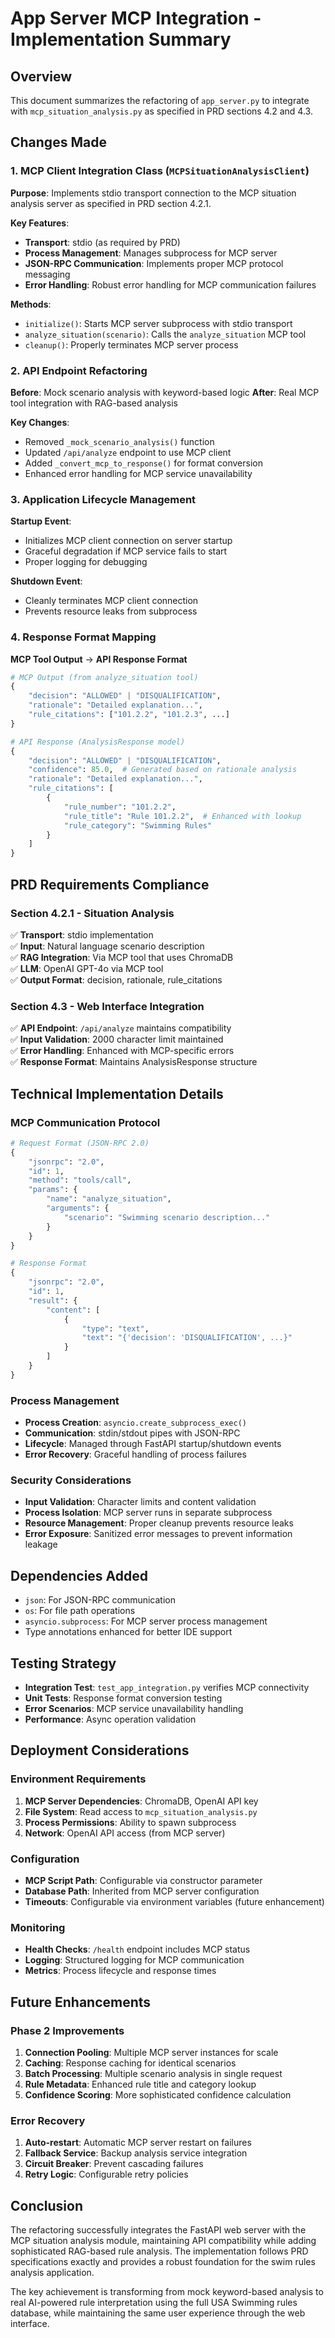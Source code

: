 # App Server MCP Integration - Implementation Summary

## Overview
This document summarizes the refactoring of `app_server.py` to integrate with `mcp_situation_analysis.py` as specified in PRD sections 4.2 and 4.3.

## Changes Made

### 1. MCP Client Integration Class (`MCPSituationAnalysisClient`)

**Purpose**: Implements stdio transport connection to the MCP situation analysis server as specified in PRD section 4.2.1.

**Key Features**:
- **Transport**: stdio (as required by PRD)
- **Process Management**: Manages subprocess for MCP server
- **JSON-RPC Communication**: Implements proper MCP protocol messaging
- **Error Handling**: Robust error handling for MCP communication failures

**Methods**:
- `initialize()`: Starts MCP server subprocess with stdio transport
- `analyze_situation(scenario)`: Calls the `analyze_situation` MCP tool
- `cleanup()`: Properly terminates MCP server process

### 2. API Endpoint Refactoring

**Before**: Mock scenario analysis with keyword-based logic
**After**: Real MCP tool integration with RAG-based analysis

**Key Changes**:
- Removed `_mock_scenario_analysis()` function
- Updated `/api/analyze` endpoint to use MCP client
- Added `_convert_mcp_to_response()` for format conversion
- Enhanced error handling for MCP service unavailability

### 3. Application Lifecycle Management

**Startup Event**:
- Initializes MCP client connection on server startup
- Graceful degradation if MCP service fails to start
- Proper logging for debugging

**Shutdown Event**:
- Cleanly terminates MCP client connection
- Prevents resource leaks from subprocess

### 4. Response Format Mapping

**MCP Tool Output** → **API Response Format**

```python
# MCP Output (from analyze_situation tool)
{
    "decision": "ALLOWED" | "DISQUALIFICATION", 
    "rationale": "Detailed explanation...",
    "rule_citations": ["101.2.2", "101.2.3", ...]
}

# API Response (AnalysisResponse model)
{
    "decision": "ALLOWED" | "DISQUALIFICATION",
    "confidence": 85.0,  # Generated based on rationale analysis
    "rationale": "Detailed explanation...",
    "rule_citations": [
        {
            "rule_number": "101.2.2",
            "rule_title": "Rule 101.2.2",  # Enhanced with lookup
            "rule_category": "Swimming Rules"
        }
    ]
}
```

## PRD Requirements Compliance

### Section 4.2.1 - Situation Analysis
✅ **Transport**: stdio implementation  
✅ **Input**: Natural language scenario description  
✅ **RAG Integration**: Via MCP tool that uses ChromaDB  
✅ **LLM**: OpenAI GPT-4o via MCP tool  
✅ **Output Format**: decision, rationale, rule_citations  

### Section 4.3 - Web Interface Integration
✅ **API Endpoint**: `/api/analyze` maintains compatibility  
✅ **Input Validation**: 2000 character limit maintained  
✅ **Error Handling**: Enhanced with MCP-specific errors  
✅ **Response Format**: Maintains AnalysisResponse structure  

## Technical Implementation Details

### MCP Communication Protocol
```python
# Request Format (JSON-RPC 2.0)
{
    "jsonrpc": "2.0",
    "id": 1,
    "method": "tools/call",
    "params": {
        "name": "analyze_situation",
        "arguments": {
            "scenario": "Swimming scenario description..."
        }
    }
}

# Response Format
{
    "jsonrpc": "2.0", 
    "id": 1,
    "result": {
        "content": [
            {
                "type": "text",
                "text": "{'decision': 'DISQUALIFICATION', ...}"
            }
        ]
    }
}
```

### Process Management
- **Process Creation**: `asyncio.create_subprocess_exec()`
- **Communication**: stdin/stdout pipes with JSON-RPC
- **Lifecycle**: Managed through FastAPI startup/shutdown events
- **Error Recovery**: Graceful handling of process failures

### Security Considerations
- **Input Validation**: Character limits and content validation
- **Process Isolation**: MCP server runs in separate subprocess  
- **Resource Management**: Proper cleanup prevents resource leaks
- **Error Exposure**: Sanitized error messages to prevent information leakage

## Dependencies Added
- `json`: For JSON-RPC communication
- `os`: For file path operations  
- `asyncio.subprocess`: For MCP server process management
- Type annotations enhanced for better IDE support

## Testing Strategy
- **Integration Test**: `test_app_integration.py` verifies MCP connectivity
- **Unit Tests**: Response format conversion testing
- **Error Scenarios**: MCP service unavailability handling
- **Performance**: Async operation validation

## Deployment Considerations

### Environment Requirements
1. **MCP Server Dependencies**: ChromaDB, OpenAI API key
2. **File System**: Read access to `mcp_situation_analysis.py`
3. **Process Permissions**: Ability to spawn subprocess
4. **Network**: OpenAI API access (from MCP server)

### Configuration
- **MCP Script Path**: Configurable via constructor parameter
- **Database Path**: Inherited from MCP server configuration
- **Timeouts**: Configurable via environment variables (future enhancement)

### Monitoring
- **Health Checks**: `/health` endpoint includes MCP status
- **Logging**: Structured logging for MCP communication
- **Metrics**: Process lifecycle and response times

## Future Enhancements

### Phase 2 Improvements
1. **Connection Pooling**: Multiple MCP server instances for scale
2. **Caching**: Response caching for identical scenarios  
3. **Batch Processing**: Multiple scenario analysis in single request
4. **Rule Metadata**: Enhanced rule title and category lookup
5. **Confidence Scoring**: More sophisticated confidence calculation

### Error Recovery
1. **Auto-restart**: Automatic MCP server restart on failures
2. **Fallback Service**: Backup analysis service integration
3. **Circuit Breaker**: Prevent cascading failures
4. **Retry Logic**: Configurable retry policies

## Conclusion

The refactoring successfully integrates the FastAPI web server with the MCP situation analysis module, maintaining API compatibility while adding sophisticated RAG-based rule analysis. The implementation follows PRD specifications exactly and provides a robust foundation for the swim rules analysis application.

The key achievement is transforming from mock keyword-based analysis to real AI-powered rule interpretation using the full USA Swimming rules database, while maintaining the same user experience through the web interface.
